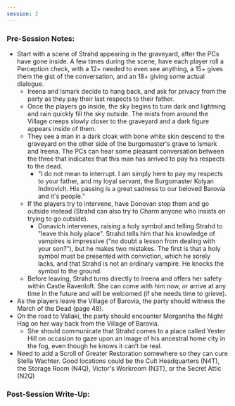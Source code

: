 ```yaml
---
session: 2
---
```


### Pre-Session Notes:
* Start with a scene of Strahd appearing in the graveyard, after the PCs have gone inside. A few times during the scene, have each player roll a Perception check, with a 12+ needed to even see anything, a 15+ gives them the gist of the conversation, and an 18+ giving some actual dialogue.
	* Ireena and Ismark decide to hang back, and ask for privacy from the party as they pay their last respects to their father.
	* Once the players go inside, the sky begins to turn dark and lightning and rain quickly fill the sky outside. The mists from around the Village creeps slowly closer to the graveyard and a dark figure appears inside of them.
	* They see a man in a dark cloak with bone white skin descend to the graveyard on the other side of the burgomaster's grave to Ismark and Ireena. The PCs can hear some pleasant conversation between the three that indicates that this man has arrived to pay his respects to the dead.
		* "I do not mean to interrupt. I am simply here to pay my respects to your father, and my loyal servant, the Burgomaster Kolyan Indirovich. His passing is a great sadness to our beloved Barovia and it's people."
	* If the players try to intervene, have Donovan stop them and go outside instead (Strahd can also try to Charm anyone who insists on trying to go outside).
		* Donavich intervenes, raising a holy symbol and telling Strahd to "leave this holy place". Strahd tells him that his knowledge of vampires is impressive ("no doubt a lesson from dealing with your son?"), but he makes two mistakes. The first is that a holy symbol must be presented with conviction, which he sorely lacks, and that Strahd is not an ordinary vampire. He knocks the symbol to the ground.
	* Before leaving, Strahd turns directly to Ireena and offers her safety within Castle Ravenloft. She can come with him now, or arrive at any time in the future and will be welcomed (if she needs time to grieve).
* As the players leave the Village of Barovia, the party should witness the March of the Dead (page 48).
* On the road to Vallaki, the party should encounter Morgantha the Night Hag on her way back from the Village of Barovia.
	* She should communicate that Strahd comes to a place called Yester Hill on occasion to gaze upon an image of his ancestral home city in the fog, even though he knows it can’t be real.
* Need to add a Scroll of Greater Restoration somewhere so they can cure Stella Wachter. Good locations could be the Cult Headquarters (N4T), the Storage Room (N4Q), Victor's Workroom (N3T), or the Secret Attic (N2Q)

### Post-Session Write-Up:
